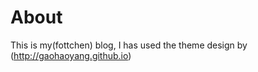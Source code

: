 # About

This is my(fottchen) blog, I has used the theme design by (http://gaohaoyang.github.io) 





